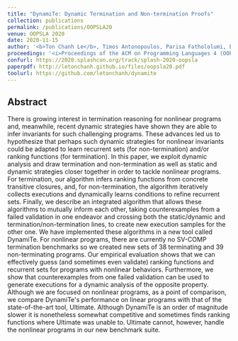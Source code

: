 ```yaml
---
title: "DynamiTe: Dynamic Termination and Non-termination Proofs"
collection: publications
permalink: /publications/OOPSLA20
venue: OOPSLA 2020
date: 2020-11-15
author: '<b>Ton Chanh Le</b>, Timos Antonopoulos, Parisa Fathololumi, Eric Koskinen, ThanhVu Nguyen'
proceedings: '<i>Proceedings of the ACM on Programming Languages 4 (OOPSLA)</i>'
confurl: https://2020.splashcon.org/track/splash-2020-oopsla
paperpdf: http://letonchanh.github.io/files/oopsla20.pdf
toolurl: https://github.com/letonchanh/dynamite
---
```


## Abstract
There is growing interest in termination reasoning for nonlinear programs and, meanwhile, recent dynamic strategies have shown they are able to infer invariants for such challenging programs. These advances led us to hypothesize that perhaps such dynamic strategies for nonlinear invariants could be adapted to learn recurrent sets (for non-termination) and/or ranking functions (for termination). In this paper, we exploit dynamic analysis and draw termination and non-termination as well as static and dynamic strategies closer together in order to tackle nonlinear programs. For termination, our algorithm infers ranking functions from concrete transitive closures, and, for non-termination, the algorithm iteratively collects executions and dynamically learns conditions to refine recurrent sets. Finally, we describe an integrated algorithm that allows these algorithms to mutually inform each other, taking counterexamples from a failed validation in one endeavor and crossing both the static/dynamic and termination/non-termination lines, to create new execution samples for the other one. We have implemented these algorithms in a new tool called DynamiTe. For nonlinear programs, there are currently no SV-COMP termination benchmarks so we created new sets of 38 terminating and 39 non-terminating programs. Our empirical evaluation shows that we can effectively guess (and sometimes even validate) ranking functions and recurrent sets for programs with nonlinear behaviors. Furthermore, we show that counterexamples from one failed validation can be used to generate executions for a dynamic analysis of the opposite property. Although we are focused on nonlinear programs, as a point of comparison, we compare DynamiTe's performance on linear programs with that of the state-of-the-art tool, Ultimate. Although DynamiTe is an order of magnitude slower it is nonetheless somewhat competitive and sometimes finds ranking functions where Ultimate was unable to. Ultimate cannot, however, handle the nonlinear programs in our new benchmark suite.
